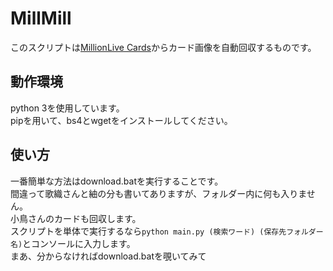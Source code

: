 # MillMill
このスクリプトは[MillionLive Cards](http://mill.tokyo/)からカード画像を自動回収するものです。  

## 動作環境
python 3を使用しています。  
pipを用いて、bs4とwgetをインストールしてください。

## 使い方
一番簡単な方法はdownload.batを実行することです。  
間違って歌織さんと紬の分も書いてありますが、フォルダー内に何も入りません。  
小鳥さんのカードも回収します。  
スクリプトを単体で実行するなら`python main.py (検索ワード) (保存先フォルダー名)`とコンソールに入力します。  
まあ、分からなければdownload.batを覗いてみて